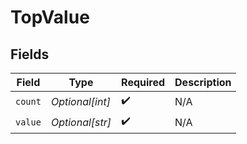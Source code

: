 # TopValue


## Fields

| Field              | Type               | Required           | Description        |
| ------------------ | ------------------ | ------------------ | ------------------ |
| `count`            | *Optional[int]*    | :heavy_check_mark: | N/A                |
| `value`            | *Optional[str]*    | :heavy_check_mark: | N/A                |